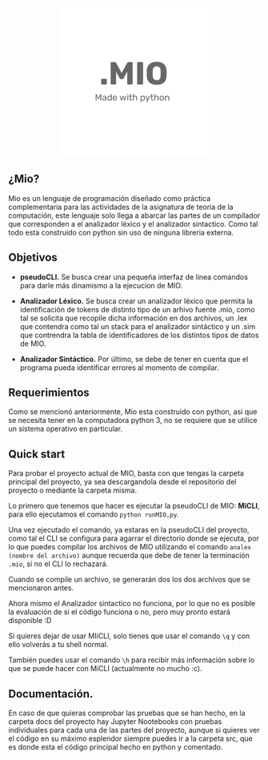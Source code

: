 <div align="center">

![logoPlaceholder](/Imagenes/logo.png)

</div>

## ¿Mio?

Mio es un lenguaje de programación diseñado como práctica complementaria para las actividades de la asignatura de teoria de la computación, este lenguaje solo llega a abarcar las partes de un compilador que corresponden a el analizador léxico y el analizador sintactico.
Como tal todo esta construido con python sin uso de ninguna libreria externa.

## Objetivos
- __pseudoCLI.__ Se busca crear una pequeña interfaz de linea comandos para darle más dinamismo a la ejecucion de MIO.

- __Analizador Léxico.__ Se busca crear un analizador léxico que permita la identificación de tokens de distinto tipo de un arhivo fuente .mio, como tal se solicita que recopile dicha información en dos archivos, un .lex que contendra como tal un stack para el analizador sintáctico y un .sim que contrendra la tabla de identificadores de los distintos tipos de datos de MIO.

- __Analizador Sintáctico.__ Por último, se debe de tener en cuenta que el programa pueda identificar errores al momento de compilar.

## Requerimientos
Como se mencionó anteriormente, Mio esta construido con python, asi que se necesita tener en la computadora python 3, no se requiere que se utilice un sistema operativo en particular.

## Quick start
Para probar el proyecto actual de MIO, basta con que tengas la carpeta principal del proyecto, ya sea descargandola desde el repositorio del proyecto o mediante la carpeta misma.

Lo primero que tenemos que hacer es ejecutar la pseudoCLI de MIO: __MiCLI__, para ello ejecutamos el comando `python runMIO,py`.

Una vez ejecutado el comando, ya estaras en la pseudoCLI del proyecto, como tal el CLI se configura para agarrar el directorio donde se ejecuta, por lo que puedes compilar los archivos de MIO utilizando el comando `analex (nombre del archivo)` aunque recuerda que debe de tener la terminación `.mio`, si no el CLI lo rechazará.

Cuando se compile un archivo, se generarán dos los dos archivos que se mencionaron antes.

Ahora mismo el Analizador sintactico no funciona, por lo que no es posible la evaluación de si el código funciona o no, pero muy pronto estará disponible :D

Si quieres dejar de usar MIiCLI, solo tienes que usar el comando `\q` y con ello volverás a tu shell normal.

También puedes usar el comando `\h` para recibir más información sobre lo que se puede hacer con MiCLI (actualmente no mucho :c).

## Documentación.
En caso de que quieras comprobar las pruebas que se han hecho, en la carpeta docs del proyecto hay Jupyter Nootebooks con pruebas individuales para cada una de las partes del proyecto, aunque si quieres ver el código en su máximo esplendor siempre puedes ir a la carpeta src, que es donde esta el código principal hecho en python y comentado.